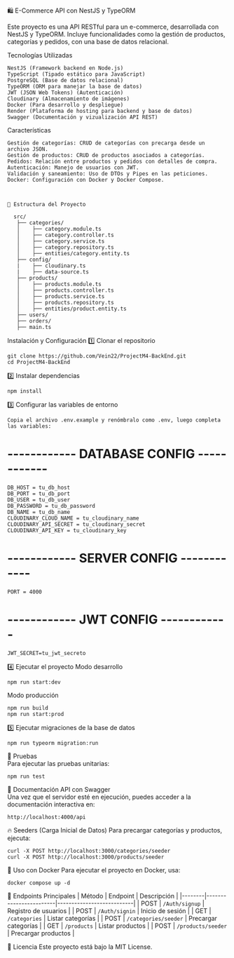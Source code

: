 🛍️ E-Commerce API con NestJS y TypeORM

Este proyecto es una API RESTful para un e-commerce, desarrollada con NestJS y TypeORM. Incluye funcionalidades como la gestión de productos, categorías y pedidos, con una base de datos relacional.



Tecnologías Utilizadas

    NestJS (Framework backend en Node.js)
    TypeScript (Tipado estático para JavaScript)
    PostgreSQL (Base de datos relacional)
    TypeORM (ORM para manejar la base de datos)
    JWT (JSON Web Tokens) (Autenticación)
    Cloudinary (Almacenamiento de imágenes)
    Docker (Para desarrollo y despliegue)
    Render (Plataforma de hosting para backend y base de datos)
    Swagger (Documentación y vizualización API REST)



   Características

    Gestión de categorías: CRUD de categorías con precarga desde un archivo JSON.
    Gestión de productos: CRUD de productos asociados a categorías.
    Pedidos: Relación entre productos y pedidos con detalles de compra.
    Autenticación: Manejo de usuarios con JWT.
    Validación y saneamiento: Uso de DTOs y Pipes en las peticiones.
    Docker: Configuración con Docker y Docker Compose.



    📂 Estructura del Proyecto

      src/
       ├── categories/
       │    ├── category.module.ts
       │    ├── category.controller.ts
       │    ├── category.service.ts
       │    ├── category.repository.ts
       │    ├── entities/category.entity.ts
       ├── config/
       |    ├── cloudinary.ts
       |    ├── data-source.ts
       ├── products/
       │    ├── products.module.ts
       │    ├── products.controller.ts
       │    ├── products.service.ts
       │    ├── products.repository.ts
       │    ├── entities/product.entity.ts
       ├── users/
       ├── orders/
       ├── main.ts



Instalación y Configuración
1️⃣ Clonar el repositorio

    git clone https://github.com/Vein22/ProjectM4-BackEnd.git
    cd ProjectM4-BackEnd

2️⃣ Instalar dependencias

    npm install

3️⃣ Configurar las variables de entorno

    Copia el archivo .env.example y renómbralo como .env, luego completa las variables:

# ------------ DATABASE CONFIG ------------

    DB_HOST = tu_db_host
    DB_PORT = tu_db_port
    DB_USER = tu_db_user
    DB_PASSWORD = tu_db_password
    DB_NAME = tu_db_name
    CLOUDINARY_CLOUD_NAME = tu_cloudinary_name
    CLOUDINARY_API_SECRET = tu_cloudinary_secret
    CLOUDINARY_API_KEY = tu_cloudinary_key

# ------------ SERVER CONFIG ------------

    PORT = 4000

# ------------ JWT CONFIG ------------

    JWT_SECRET=tu_jwt_secreto



4️⃣ Ejecutar el proyecto
Modo desarrollo

    npm run start:dev

Modo producción

    npm run build
    npm run start:prod

5️⃣ Ejecutar migraciones de la base de datos

    npm run typeorm migration:run



🧪 Pruebas  
Para ejecutar las pruebas unitarias:  


    npm run test



📖 Documentación API con Swagger  
Una vez que el servidor esté en ejecución, puedes acceder a la documentación interactiva en:  

    http://localhost:4000/api



🔥 Seeders (Carga Inicial de Datos)
Para precargar categorías y productos, ejecuta:

    curl -X POST http://localhost:3000/categories/seeder
    curl -X POST http://localhost:3000/products/seeder



🐳 Uso con Docker
Para ejecutar el proyecto en Docker, usa:

    docker compose up -d



📌 Endpoints Principales
| Método | Endpoint               | Descripción               |
|--------|------------------------|---------------------------|
| POST   | `/Auth/signup`         | Registro de usuarios      |
| POST   | `/Auth/signin`         | Inicio de sesión          |
| GET    | `/categories`          | Listar categorías         |
| POST   | `/categories/seeder`   | Precargar categorías      |
| GET    | `/products`            | Listar productos          |
| POST   | `/products/seeder`     | Precargar productos       |



📜 Licencia
Este proyecto está bajo la MIT License.
